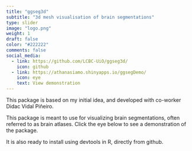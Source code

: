 ```yaml
---
title: "ggseg3d"
subtitle: "3d mesh visualisation of brain segmentations"
type: slider
image: "logo.png"
weight: 1
draft: false
color: "#222222"
comments: false
social_media:
  - link: https://github.com/LCBC-UiO/ggseg3d/
    icon: github
  - link: https://athanasiamo.shinyapps.io/ggsegDemo/
    icon: eye
    text: View demonstration
---
```


This package is based on my initial idea, and developed with co-worker Didac Vidal Piñeiro.

This package is meant to use for visualizing brain segmentations, often referred to as brain atlases.
Click the eye below to see a demonstration of the package.

It is also ready to install using devtools in R, directly from github.
